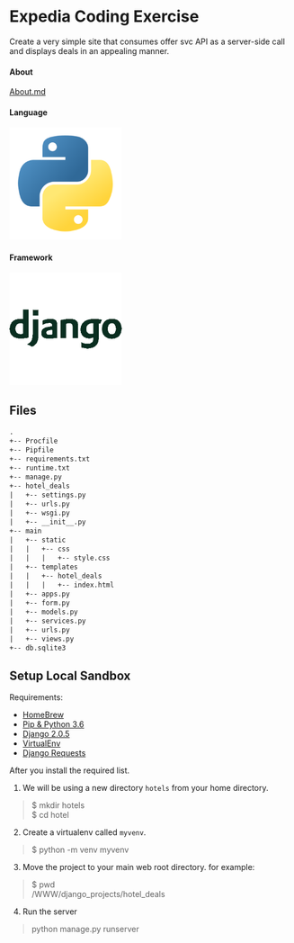 # Expedia Coding Exercise
Create a very simple site that consumes offer svc API as a server-side call and displays deals in an appealing manner.

#### About
[About.md](https://github.com/rallahaseh/hotel_deals/blob/master/ABOUT.md)

#### Language
<img src="https://raw.githubusercontent.com/github/explore/6c6508f34230f0ac0d49e847a326429eefbfc030/topics/python/python.png" width="200" height="200" />

#### Framework
<img src="https://raw.githubusercontent.com/github/explore/6c6508f34230f0ac0d49e847a326429eefbfc030/topics/django/django.png" width="200" height="200" />

## Files
```
.
+-- Procfile
+-- Pipfile
+-- requirements.txt
+-- runtime.txt
+-- manage.py
+-- hotel_deals
|   +-- settings.py
|   +-- urls.py
|   +-- wsgi.py
|   +-- __init__.py
+-- main
|	+-- static
|	|	+-- css	
|	|	|	+-- style.css
|	+-- templates
|	|	+-- hotel_deals	
|	|	|	+-- index.html
|   +-- apps.py
|   +-- form.py
|   +-- models.py
|   +-- services.py
|   +-- urls.py
|   +-- views.py
+-- db.sqlite3

```

## Setup Local Sandbox

Requirements:
- [HomeBrew](https://brew.sh/)
- [Pip & Python 3.6](https://docs.brew.sh/Homebrew-and-Python)
- [Django 2.0.5](https://www.djangoproject.com/download/)
- [VirtualEnv](https://virtualenv.pypa.io/en/stable/)
- [Django Requests](http://docs.python-requests.org/en/master/user/install/)

After you install the required list.
1.  We will be using a new directory `hotels` from your home directory.
> $ mkdir hotels  
	$ cd hotel
2. Create a virtualenv called `myvenv`.
>$ python -m venv myvenv
3. Move the project to your main web root directory.
for example:
 > $ pwd  
	/WWW/django_projects/hotel_deals
4. Run the server
>python manage.py runserver
